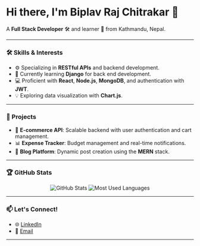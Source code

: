 <h1 align="left">Hi there, I'm Biplav Raj Chitrakar 👋</h1>
<p align="left">
  A <b>Full Stack Developer</b> 🛠️ and learner 📘 from Kathmandu, Nepal.
</p>

---

### 🛠 Skills & Interests
- ⚙️ Specializing in **RESTful APIs** and backend development.
- 🌱 Currently learning **Django** for back end development.
- 💻 Proficient with **React**, **Node.js**, **MongoDB**, and authentication with **JWT**.
- 💡 Exploring data visualization with **Chart.js**.

---

### 🚀 Projects
- 🛒 **E-commerce API**: Scalable backend with user authentication and cart management.
- 📊 **Expense Tracker**: Budget management and real-time notifications.
- 📖 **Blog Platform**: Dynamic post creation using the **MERN** stack.

---

### 🏆 GitHub Stats
<p align="center">
  <img src="https://github-readme-stats.vercel.app/api?username=L3vi-Ackerman&show_icons=true&theme=dark&hide=issues&count_private=true" alt="GitHub Stats" />
  <img src="https://github-readme-stats.vercel.app/api/top-langs/?username=L3vi-Ackerman&layout=compact&theme=dark" alt="Most Used Languages" />
</p>

---

### 📫 Let's Connect!
- 🌐 [LinkedIn](https://www.linkedin.com/in/biplav-chitrakar/)
- 📧 [Email](mailto:biplav2059@gmail.com)

---
